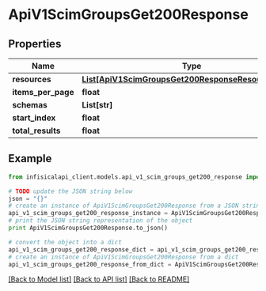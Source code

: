 # ApiV1ScimGroupsGet200Response


## Properties
Name | Type | Description | Notes
------------ | ------------- | ------------- | -------------
**resources** | [**List[ApiV1ScimGroupsGet200ResponseResourcesInner]**](ApiV1ScimGroupsGet200ResponseResourcesInner.md) |  | 
**items_per_page** | **float** |  | 
**schemas** | **List[str]** |  | 
**start_index** | **float** |  | 
**total_results** | **float** |  | 

## Example

```python
from infisicalapi_client.models.api_v1_scim_groups_get200_response import ApiV1ScimGroupsGet200Response

# TODO update the JSON string below
json = "{}"
# create an instance of ApiV1ScimGroupsGet200Response from a JSON string
api_v1_scim_groups_get200_response_instance = ApiV1ScimGroupsGet200Response.from_json(json)
# print the JSON string representation of the object
print ApiV1ScimGroupsGet200Response.to_json()

# convert the object into a dict
api_v1_scim_groups_get200_response_dict = api_v1_scim_groups_get200_response_instance.to_dict()
# create an instance of ApiV1ScimGroupsGet200Response from a dict
api_v1_scim_groups_get200_response_from_dict = ApiV1ScimGroupsGet200Response.from_dict(api_v1_scim_groups_get200_response_dict)
```
[[Back to Model list]](../README.md#documentation-for-models) [[Back to API list]](../README.md#documentation-for-api-endpoints) [[Back to README]](../README.md)


